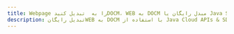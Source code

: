 ---title: Webpage را به  تبدیل کنیدDOCM، WEB به DOCM مبدل رایگان یا Java SDKdescription: تبدیل رایگانWEB به DOCM با استفاده از Java Cloud APIs & SDK همچنین اسناد PDF را در Cloud ایجاد، ویرایش و رندر کنید.---